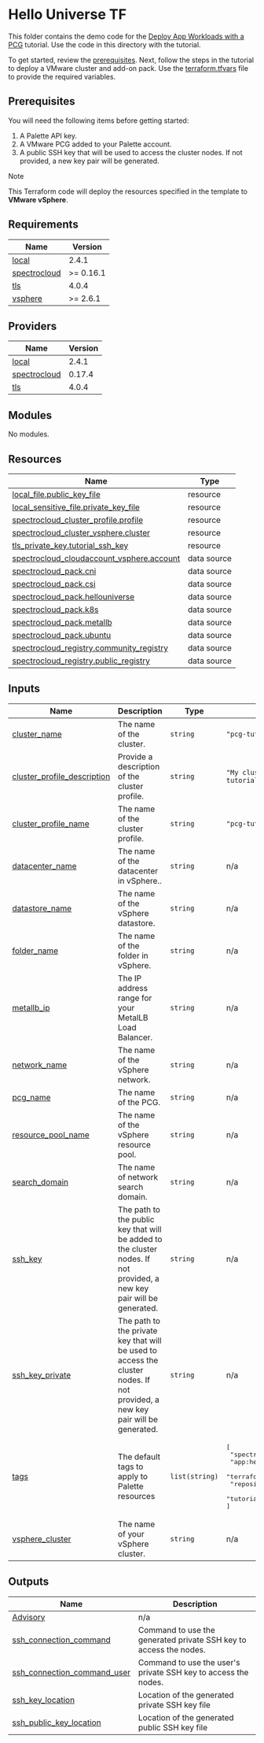 # Hello Universe TF

This folder contains the demo code for the [Deploy App Workloads with a PCG](https://docs.spectrocloud.com/clusters/pcg/deploy-app-pcg) tutorial. Use the code in this directory with the tutorial.

To get started, review the [prerequisites](#prerequisites). Next, follow the steps in the tutorial to deploy a VMware cluster and add-on pack.
Use the [terraform.tfvars](./terraform.tfvars) file to provide the required variables.

## Prerequisites

You will need the following items before getting started:

1. A Palette API key.
2. A VMware PCG added to your Palette account.
3. A public SSH key that will be used to access the cluster nodes. If not provided, a new key pair will be generated.

> [!NOTE]
> This Terraform code will deploy the resources specified in the template to **VMware vSphere**.

## Requirements

| Name                                                                              | Version   |
| --------------------------------------------------------------------------------- | --------- |
| <a name="requirement_local"></a> [local](#requirement_local)                      | 2.4.1     |
| <a name="requirement_spectrocloud"></a> [spectrocloud](#requirement_spectrocloud) | >= 0.16.1 |
| <a name="requirement_tls"></a> [tls](#requirement_tls)                            | 4.0.4     |
| <a name="requirement_vsphere"></a> [vsphere](#requirement_vsphere)                | >= 2.6.1  |

## Providers

| Name                                                                        | Version |
| --------------------------------------------------------------------------- | ------- |
| <a name="provider_local"></a> [local](#provider_local)                      | 2.4.1   |
| <a name="provider_spectrocloud"></a> [spectrocloud](#provider_spectrocloud) | 0.17.4  |
| <a name="provider_tls"></a> [tls](#provider_tls)                            | 4.0.4   |

## Modules

No modules.

## Resources

| Name                                                                                                                                                         | Type        |
| ------------------------------------------------------------------------------------------------------------------------------------------------------------ | ----------- |
| [local_file.public_key_file](https://registry.terraform.io/providers/hashicorp/local/2.4.1/docs/resources/file)                                              | resource    |
| [local_sensitive_file.private_key_file](https://registry.terraform.io/providers/hashicorp/local/2.4.1/docs/resources/sensitive_file)                         | resource    |
| [spectrocloud_cluster_profile.profile](https://registry.terraform.io/providers/spectrocloud/spectrocloud/latest/docs/resources/cluster_profile)              | resource    |
| [spectrocloud_cluster_vsphere.cluster](https://registry.terraform.io/providers/spectrocloud/spectrocloud/latest/docs/resources/cluster_vsphere)              | resource    |
| [tls_private_key.tutorial_ssh_key](https://registry.terraform.io/providers/hashicorp/tls/4.0.4/docs/resources/private_key)                                   | resource    |
| [spectrocloud_cloudaccount_vsphere.account](https://registry.terraform.io/providers/spectrocloud/spectrocloud/latest/docs/data-sources/cloudaccount_vsphere) | data source |
| [spectrocloud_pack.cni](https://registry.terraform.io/providers/spectrocloud/spectrocloud/latest/docs/data-sources/pack)                                     | data source |
| [spectrocloud_pack.csi](https://registry.terraform.io/providers/spectrocloud/spectrocloud/latest/docs/data-sources/pack)                                     | data source |
| [spectrocloud_pack.hellouniverse](https://registry.terraform.io/providers/spectrocloud/spectrocloud/latest/docs/data-sources/pack)                           | data source |
| [spectrocloud_pack.k8s](https://registry.terraform.io/providers/spectrocloud/spectrocloud/latest/docs/data-sources/pack)                                     | data source |
| [spectrocloud_pack.metallb](https://registry.terraform.io/providers/spectrocloud/spectrocloud/latest/docs/data-sources/pack)                                 | data source |
| [spectrocloud_pack.ubuntu](https://registry.terraform.io/providers/spectrocloud/spectrocloud/latest/docs/data-sources/pack)                                  | data source |
| [spectrocloud_registry.community_registry](https://registry.terraform.io/providers/spectrocloud/spectrocloud/latest/docs/data-sources/registry)              | data source |
| [spectrocloud_registry.public_registry](https://registry.terraform.io/providers/spectrocloud/spectrocloud/latest/docs/data-sources/registry)                 | data source |

## Inputs

| Name                                                                                                               | Description                                                                                                                   | Type           | Default                                                                                                                                                                                          | Required |
| ------------------------------------------------------------------------------------------------------------------ | ----------------------------------------------------------------------------------------------------------------------------- | -------------- | ------------------------------------------------------------------------------------------------------------------------------------------------------------------------------------------------ | :------: |
| <a name="input_cluster_name"></a> [cluster_name](#input_cluster_name)                                              | The name of the cluster.                                                                                                      | `string`       | `"pcg-tutorial-cluster"`                                                                                                                                                                         |    no    |
| <a name="input_cluster_profile_description"></a> [cluster_profile_description](#input_cluster_profile_description) | Provide a description of the cluster profile.                                                                                 | `string`       | `"My cluster profile as part of the PCG tutorial."`                                                                                                                                              |    no    |
| <a name="input_cluster_profile_name"></a> [cluster_profile_name](#input_cluster_profile_name)                      | The name of the cluster profile.                                                                                              | `string`       | `"pcg-tutorial-profile"`                                                                                                                                                                         |    no    |
| <a name="input_datacenter_name"></a> [datacenter_name](#input_datacenter_name)                                     | The name of the datacenter in vSphere..                                                                                       | `string`       | n/a                                                                                                                                                                                              |   yes    |
| <a name="input_datastore_name"></a> [datastore_name](#input_datastore_name)                                        | The name of the vSphere datastore.                                                                                            | `string`       | n/a                                                                                                                                                                                              |   yes    |
| <a name="input_folder_name"></a> [folder_name](#input_folder_name)                                                 | The name of the folder in vSphere.                                                                                            | `string`       | n/a                                                                                                                                                                                              |   yes    |
| <a name="input_metallb_ip"></a> [metallb_ip](#input_metallb_ip)                                                    | The IP address range for your MetalLB Load Balancer.                                                                          | `string`       | n/a                                                                                                                                                                                              |   yes    |
| <a name="input_network_name"></a> [network_name](#input_network_name)                                              | The name of the vSphere network.                                                                                              | `string`       | n/a                                                                                                                                                                                              |   yes    |
| <a name="input_pcg_name"></a> [pcg_name](#input_pcg_name)                                                          | The name of the PCG.                                                                                                          | `string`       | n/a                                                                                                                                                                                              |   yes    |
| <a name="input_resource_pool_name"></a> [resource_pool_name](#input_resource_pool_name)                            | The name of the vSphere resource pool.                                                                                        | `string`       | n/a                                                                                                                                                                                              |   yes    |
| <a name="input_search_domain"></a> [search_domain](#input_search_domain)                                           | The name of network search domain.                                                                                            | `string`       | n/a                                                                                                                                                                                              |   yes    |
| <a name="input_ssh_key"></a> [ssh_key](#input_ssh_key)                                                             | The path to the public key that will be added to the cluster nodes. If not provided, a new key pair will be generated.        | `string`       | n/a                                                                                                                                                                                              |   yes    |
| <a name="input_ssh_key_private"></a> [ssh_key_private](#input_ssh_key_private)                                     | The path to the private key that will be used to access the cluster nodes. If not provided, a new key pair will be generated. | `string`       | n/a                                                                                                                                                                                              |   yes    |
| <a name="input_tags"></a> [tags](#input_tags)                                                                      | The default tags to apply to Palette resources                                                                                | `list(string)` | <pre>[<br> "spectro-cloud-education",<br> "app:hello-universe",<br> "terraform_managed:true",<br> "repository:spectrocloud:tutorials",<br> "tutorial:DEPLOY_APP_WORKLOADS_WITH_A_PCG"<br>]</pre> |    no    |
| <a name="input_vsphere_cluster"></a> [vsphere_cluster](#input_vsphere_cluster)                                     | The name of your vSphere cluster.                                                                                             | `string`       | n/a                                                                                                                                                                                              |   yes    |

## Outputs

| Name                                                                                                                 | Description                                                       |
| -------------------------------------------------------------------------------------------------------------------- | ----------------------------------------------------------------- |
| <a name="output_Advisory"></a> [Advisory](#output_Advisory)                                                          | n/a                                                               |
| <a name="output_ssh_connection_command"></a> [ssh_connection_command](#output_ssh_connection_command)                | Command to use the generated private SSH key to access the nodes. |
| <a name="output_ssh_connection_command_user"></a> [ssh_connection_command_user](#output_ssh_connection_command_user) | Command to use the user's private SSH key to access the nodes.    |
| <a name="output_ssh_key_location"></a> [ssh_key_location](#output_ssh_key_location)                                  | Location of the generated private SSH key file                    |
| <a name="output_ssh_public_key_location"></a> [ssh_public_key_location](#output_ssh_public_key_location)             | Location of the generated public SSH key file                     |
